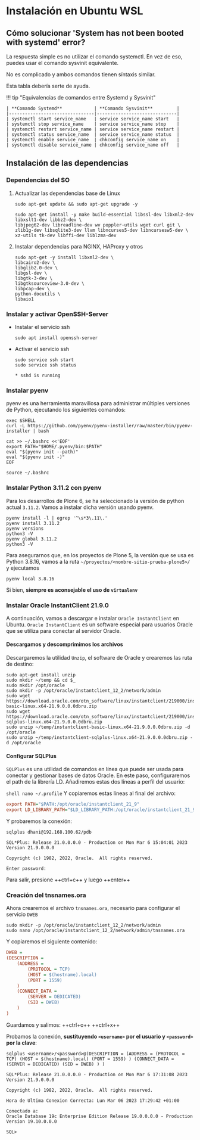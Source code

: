# Instalación en Ubuntu WSL

## Cómo solucionar 'System has not been booted with systemd' error?
La respuesta simple es no utilizar el comando systemctl. En vez de eso, puedes usar el comando sysvinit equivalente.

No es complicado y ambos comandos tienen síntaxis similar.

Esta tabla debería serte de ayuda.

!!! tip "Equivalencias de comandos entre Systemd y Sysvinit"

    | **Comando Systemd**            | **Comando Sysvinit**         |
    |--------------------------------|------------------------------|
    | systemctl start service_name   | service service_name start   |
    | systemctl stop service_name    | service service_name stop    |
    | systemctl restart service_name | service service_name restart |
    | systemctl status service_name  | service service_name status  |
    | systemctl enable service_name  | chkconfig service_name on    |
    | systemctl disable service_name | chkconfig service_name off   |

## Instalación de las dependencias

### Dependencias del SO

1. Actualizar las dependencias base de Linux

    ``` shell
    sudo apt-get update && sudo apt-get upgrade -y
    ```

    ``` shell
    sudo apt-get install -y make build-essential libssl-dev libxml2-dev libxslt1-dev libbz2-dev \
    libjpeg62-dev libreadline-dev wv poppler-utils wget curl git \
    zlib1g-dev libsqlite3-dev llvm libncurses5-dev libncursesw5-dev \
    xz-utils tk-dev libffi-dev liblzma-dev
    ```

2. Instalar dependencias para NGINX, HAProxy y otros

    ``` shell
    sudo apt-get -y install libxml2-dev \
    libcairo2-dev \
    libglib2.0-dev \
    libgsl-dev \
    libgtk-3-dev \
    libgtksourceview-3.0-dev \
    libpcap-dev \
    python-docutils \
    libaio1
    ```

### Instalar y activar OpenSSH-Server

- Instalar el servicio ssh

    ``` shell
    sudo apt install openssh-server
    ```

- Activar el servicio ssh

    ``` shell
    sudo service ssh start
    sudo service ssh status
    ```

    ``` output
    * sshd is running
    ```

### Instalar pyenv
pyenv es una herramienta maravillosa para administrar múltiples versiones de Python, ejecutando los siguientes comandos:

``` shell
exec $SHELL
curl -L https://github.com/pyenv/pyenv-installer/raw/master/bin/pyenv-installer | bash

cat >> ~/.bashrc <<'EOF'
export PATH="$HOME/.pyenv/bin:$PATH"
eval "$(pyenv init --path)"
eval "$(pyenv init -)"
EOF

source ~/.bashrc
```

### Instalar Python 3.11.2 con pyenv

Para los desarrollos de Plone 6, se ha seleccionado la versión de python actual ``3.11.2``. Vamos a instalar dicha versión usando pyenv.

``` shell
pyenv install -l | egrep '^\s*3\.11\.'
pyenv install 3.11.2
pyenv versions
python3 -V
pyenv global 3.11.2
python3 -V
```

Para asegurarnos que, en los proyectos de Plone 5, la versión que se usa es Python 3.8.16, vamos a la ruta ``~/proyectos/<nombre-sitio-prueba-plone5>/`` y ejecutamos
``` shell
pyenv local 3.8.16
```
Si bien, **siempre es aconsejable el uso de ``virtualenv``**

### Instalar Oracle InstantClient 21.9.0

A continuación, vamos a descargar e instalar ``Oracle InstantClient`` en Ubuntu. ``Oracle InstantClient`` es un software especial para usuarios Oracle que se utiliza para conectar al servidor Oracle.

#### Descargamos y descomprimimos los archivos

Descargaremos la utilidad ``Unzip``, el software de Oracle y crearemos las ruta de destino:

``` shell
sudo apt-get install unzip
sudo mkdir ~/temp && cd $_
sudo mkdir /opt/oracle
sudo mkdir -p /opt/oracle/instantclient_12_2/network/admin
sudo wget https://download.oracle.com/otn_software/linux/instantclient/219000/instantclient-basic-linux.x64-21.9.0.0.0dbru.zip
sudo wget https://download.oracle.com/otn_software/linux/instantclient/219000/instantclient-sqlplus-linux.x64-21.9.0.0.0dbru.zip
sudo unzip ~/temp/instantclient-basic-linux.x64-21.9.0.0.0dbru.zip -d /opt/oracle
sudo unzip ~/temp/instantclient-sqlplus-linux.x64-21.9.0.0.0dbru.zip -d /opt/oracle
```

#### Configurar SQLPlus

``SQLPlus`` es una utilidad de comandos en línea que puede ser usada para conectar y gestionar bases de datos Oracle. En este paso, configuraremos el path de la librería LD. Añadiremos estas dos líneas a perfil del usuario:

`` shell
nano ~/.profile
``
Y copiaremos estas líneas al final del archivo:

``` cfg title="~/.profile"
export PATH="$PATH:/opt/oracle/instantclient_21_9"
export LD_LIBRARY_PATH="$LD_LIBRARY_PATH:/opt/oracle/instantclient_21_9"
```

Y probaremos la conexión:

``` shell
sqlplus dhani@192.168.100.62/pdb
```

``` Output
SQL*Plus: Release 21.0.0.0.0 - Production on Mon Mar 6 15:04:01 2023
Version 21.9.0.0.0

Copyright (c) 1982, 2022, Oracle.  All rights reserved.

Enter password: 
```
Para salir, presione ++ctrl+c++ y luego ++enter++

### Creación del tnsnames.ora
Ahora crearemos el archivo ``tnsnames.ora``, necesario para configurar el servicio ``DWEB``

``` shell
sudo mkdir -p /opt/oracle/instantclient_12_2/network/admin
sudo nano /opt/oracle/instantclient_12_2/network/admin/tnsnames.ora
```

Y copiaremos el siguiente contenido:

``` cfg title="tnsnames.ora"
DWEB =
(DESCRIPTION =
    (ADDRESS =
        (PROTOCOL = TCP)
        (HOST = $(hostname).local)
        (PORT = 1559)
    )
    (CONNECT_DATA =
        (SERVER = DEDICATED)
        (SID = DWEB)
    )
)
```
Guardamos y salimos: ++ctrl+o++ ++ctrl+x++

Probamos la conexión, **sustituyendo ``<username>`` por el usuario y ``<password>`` por la clave**:

``` shell
sqlplus <username>/<password>@(DESCRIPTION = (ADDRESS = (PROTOCOL = TCP) (HOST = $(hostname).local) (PORT = 1559) ) (CONNECT_DATA = (SERVER = DEDICATED) (SID = DWEB) ) )
```

``` output
SQL*Plus: Release 21.0.0.0.0 - Production on Mon Mar 6 17:31:08 2023
Version 21.9.0.0.0

Copyright (c) 1982, 2022, Oracle.  All rights reserved.

Hora de Ultima Conexion Correcta: Lun Mar 06 2023 17:29:42 +01:00

Conectado a:
Oracle Database 19c Enterprise Edition Release 19.0.0.0.0 - Production
Version 19.10.0.0.0

SQL>
```
